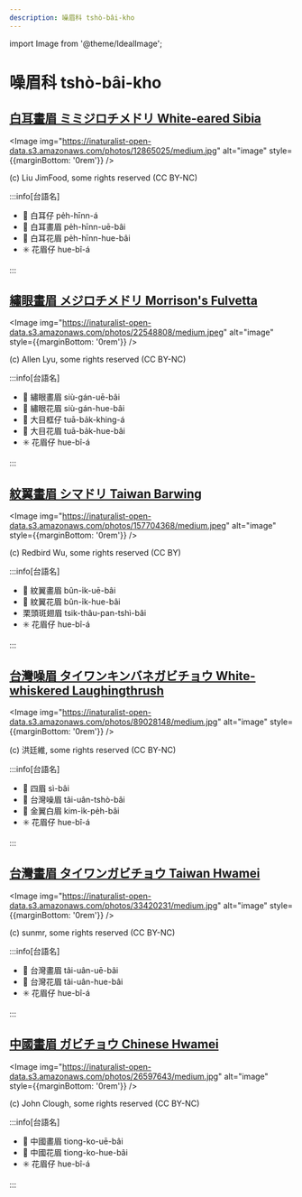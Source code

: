 ```yaml
---
description: 噪眉科 tshò-bâi-kho
---
```


import Image from '@theme/IdealImage';

# 噪眉科 tshò-bâi-kho

## [白耳畫眉 ミミジロチメドリ White-eared Sibia](https://ebird.org/species/whesib1)

<Image img="https://inaturalist-open-data.s3.amazonaws.com/photos/12865025/medium.jpg" alt="image" style={{marginBottom: '0rem'}} />

<p className="image-caption">
(c) Liu JimFood, some rights reserved (CC BY-NC)
</p>

:::info[台語名]

- 🎯 白耳仔 pe̍h-hīnn-á
- 🎯 白耳畫眉 pe̍h-hīnn-uē-bâi
- 🎯 白耳花眉 pe̍h-hīnn-hue-bâi
- ✳️ 花眉仔 hue-bî-á

:::

## [繡眼畫眉 メジロチメドリ Morrison's Fulvetta](https://ebird.org/species/gycful1)

<Image img="https://inaturalist-open-data.s3.amazonaws.com/photos/22548808/medium.jpeg" alt="image" style={{marginBottom: '0rem'}} />

<p className="image-caption">
(c) Allen Lyu, some rights reserved (CC BY-NC)
</p>

:::info[台語名]

- 🎯 繡眼畫眉 siù-gán-uē-bâi
- 🎯 繡眼花眉 siù-gán-hue-bâi
- 🎯 大目框仔 tuā-ba̍k-khing-á
- 🎯 大目花眉 tuā-ba̍k-hue-bâi
- ✳️ 花眉仔 hue-bî-á

:::

## [紋翼畫眉 シマドリ Taiwan Barwing](https://ebird.org/species/taibar1)

<Image img="https://inaturalist-open-data.s3.amazonaws.com/photos/157704368/medium.jpeg" alt="image" style={{marginBottom: '0rem'}} />

<p className="image-caption">
(c) Redbird Wu, some rights reserved (CC BY)
</p>

:::info[台語名]

- 🎯 紋翼畫眉 bûn-i̍k-uē-bâi
- 🎯 紋翼花眉 bûn-i̍k-hue-bâi
- 栗頭斑翅眉 tsik-thâu-pan-tshì-bâi
- ✳️ 花眉仔 hue-bî-á

:::

## [台灣噪眉 タイワンキンバネガビチョウ White-whiskered Laughingthrush](https://ebird.org/species/whwlau1)

<Image img="https://inaturalist-open-data.s3.amazonaws.com/photos/89028148/medium.jpg" alt="image" style={{marginBottom: '0rem'}} />

<p className="image-caption">
(c) 洪廷維, some rights reserved (CC BY-NC)
</p>

:::info[台語名]

- 🎯 四眉 sì-bâi
- 🎯 台灣噪眉 tâi-uân-tshò-bâi
- 🎯 金翼白眉 kim-i̍k-pe̍h-bâi
- ✳️ 花眉仔 hue-bî-á

:::

## [台灣畫眉 タイワンガビチョウ Taiwan Hwamei](https://ebird.org/species/taihwa1)

<Image img="https://inaturalist-open-data.s3.amazonaws.com/photos/33420231/medium.jpg" alt="image" style={{marginBottom: '0rem'}} />

<p className="image-caption">
(c) sunmr, some rights reserved (CC BY-NC)
</p>

:::info[台語名]

- 🎯 台灣畫眉 tâi-uân-uē-bâi
- 🎯 台灣花眉 tâi-uân-hue-bâi
- ✳️ 花眉仔 hue-bî-á

:::

## [中國畫眉 ガビチョウ Chinese Hwamei](https://ebird.org/species/melthr)

<Image img="https://inaturalist-open-data.s3.amazonaws.com/photos/26597643/medium.jpg" alt="image" style={{marginBottom: '0rem'}} />

<p className="image-caption">
(c) John Clough, some rights reserved (CC BY-NC)
</p>

:::info[台語名]

- 🎯 中國畫眉 tiong-ko-uē-bâi
- 🎯 中國花眉 tiong-ko-hue-bâi
- ✳️ 花眉仔 hue-bî-á

:::
